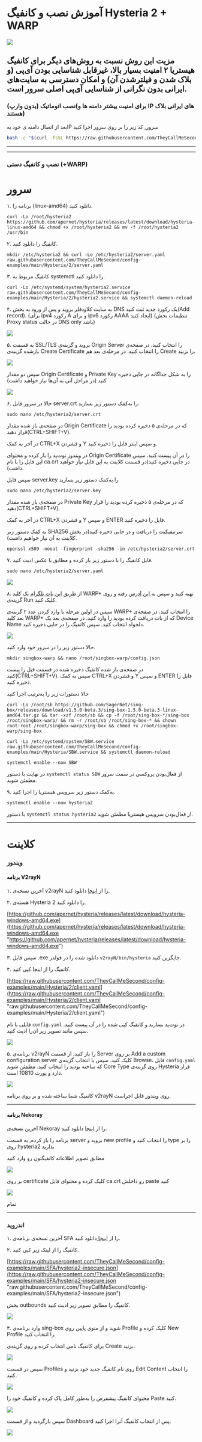 # آموزش نصب و کانفیگ Hysteria 2 + WARP
[![](https://hysteria.network/assets/banner_dark.svg)](https://hysteria.network/assets/banner_dark.svg)

مزیت این روش نسبت به روش‌های دیگر برای کانفیگ هیستریا ۲ امنیت بسیار بالا، غیرقابل شناسایی بودن آی‌پی (و بلاک شدن و فیلترشدن آن) و امکان دسترسی به سایت‌های ایرانی بدون نگرانی از شناسایی آی‌پی اصلی سرور است. 
------------
### نصب اتوماتیک (بدون وارپ)(برای امنیت بیشتر دامنه ها و IP های ایرانی بلاک هستند)

بعد از اتصال دامنه ی خود بهIP سرور, کد زیر را بر روی سرور اجرا کنید
```bash
bash -c "$(curl -fsSL https://raw.githubusercontent.com/TheyCallMeSecond/config-examples/main/HY2-installer.sh)"
```
------------
------------
### نصب و کانفیگ دستی (+WARP)
# سرور
۱. 	برنامه را (linux-amd64) دانلود کنید.
```
curl -Lo /root/hysteria2 https://github.com/apernet/hysteria/releases/latest/download/hysteria-linux-amd64 && chmod +x /root/hysteria2 && mv -f /root/hysteria2 /usr/bin
```
۲. 	کانفیگ را دانلود کنید.
```
mkdir /etc/hysteria2 && curl -Lo /etc/hysteria2/server.yaml raw.githubusercontent.com/TheyCallMeSecond/config-examples/main/Hysteria/2/server.yaml
```
۳. 	کانفیگ مربوط به systemctl را دانلود کنید.
```
curl -Lo /etc/systemd/system/hysteria2.service raw.githubusercontent.com/TheyCallMeSecond/config-examples/main/Hysteria/2/hysteria2.service && systemctl daemon-reload
```
۴. 	به سایت کلاودفلر بروید و پس از ورود به بخش DNS یک رکورد جدید ثبت کنید(Add record). 
(برای ipv4 رکورد A و برای ipv6 رکورد AAAA ایجاد کنید)
(تنظیمات بخش Proxy status در حالت DNS only باشد)
 
[![](https://raw.githubusercontent.com/TheyCallMeSecond/config-examples/main/img/1.png)](https://raw.githubusercontent.com/TheyCallMeSecond/config-examples/main/img/1.png)


۵. 	به قسمت SSL/TLS بروید و گزینه‌ی Origin Server را انتخاب کنید. در صفحه‌ی باز‌شده گزینه‌ی Create Certificate را انتخاب کنید. در مرحله‌ی بعد هم Create را بزنید. 

[![](https://raw.githubusercontent.com/TheyCallMeSecond/config-examples/main/img/2.png)](https://raw.githubusercontent.com/TheyCallMeSecond/config-examples/main/img/2.png)


سپس دو مقدار Origin Certificate و Private Key را به شکل جداگانه در جایی ذخیره کنید (در مراحل آتی به آن‌ها نیاز خواهید داشت)

[![](https://raw.githubusercontent.com/TheyCallMeSecond/config-examples/main/img/3.png)](https://raw.githubusercontent.com/TheyCallMeSecond/config-examples/main/img/3.png)

۶. 	حالا در سرور فایل server.crt را به‌کمک دستور زیر بسازید.
```
sudo nano /etc/hysteria2/server.crt
```
در صفحه‌ی باز شده مقدار Origin Certificate که در مرحله‌ی ۵ ذخیره کرده بودید را قرار دهید(CTRL+SHIFT+V).

در آخر به کمک CTRL+X و فشردن Y و سپس اینتر فایل را ذخیره کنید.

در ویندوز نوت‌پد را باز کرده و محتوای Origin Certificate را در آن پیست کنید. سپس این فایل را با نام ca.crt در جایی ذخیره کنید(در قسمت کلاینت به این فایل نیاز خواهید داشت).

سپس فایل server.key را به‌کمک دستور زیر بسازید
```
sudo nano /etc/hysteria2/server.key
```
در صفحه‌ی باز شده مقدار Private Key که در مرحله‌ی ۵ ذخیره کرده بودید را قرار دهید(CTRL+SHIFT+V).

در آخر به کمک CTRL+X و فشردن Y و سپس ENTER فایل را ذخیره کنید.

به کمک دستور زیر SHA256 سرتیفیکیت را دریافت و در جایی ذخیره کنید(در بخش کلاینت به آن نیاز خواهیم داشت).


```
openssl x509 -noout -fingerprint -sha256 -in /etc/hysteria2/server.crt

```
۷. 	فایل کانفیگ را با دستور زیر باز کرده و مطابق با عکس ادیت کنید.
```
sudo nano /etc/hysteria2/server.yaml

``` 

[![](https://raw.githubusercontent.com/TheyCallMeSecond/config-examples/main/img/4.png)](https://raw.githubusercontent.com/TheyCallMeSecond/config-examples/main/img/4.png)

۸.	از طریق [این بات تلگرام](https://t.me/generatewarpplusbot "این بات تلگرام") یک کلید WARP+ تهیه کنید  و سپس به[ این آدرس](https://replit.com/@TheyCallMeSecon/warpgo-sing-box-config-generator-english " این آدرس") رفته و روی گزینه‌ی Run کلیک کنید.

سپس در اولین مرحله با وارد کردن عدد ۲ گزینه‌ی WARP+ را انتخاب کنید.  در صفحه‌ی بعد کلید WARP+ که از بات دریافت کرده بودید را وارد کنید. در صفحه‌ی بعد یک Device Name دلخواه انتخاب کنید. 
سپس کانفیگ را در جایی ذخیره کنید.

[![](https://raw.githubusercontent.com/TheyCallMeSecond/config-examples/main/img/5.png)](https://raw.githubusercontent.com/TheyCallMeSecond/config-examples/main/img/5.png)

حالا دستور زیر را در سرور خود وارد کنید.
```
mkdir singbox-warp && nano /root/singbox-warp/config.json
```
در صفحه‌ی باز شده کانفیگ ذخیره شده در قسمت قبل را پیست کنید(CTRL+SHIFT+V). سپس به کمک CTRL+X و فشردن Y و سپس ENTER فایل را ذخیره کنید.

حالا دستورات زیر را به‌ترتیب اجرا کنید
```
curl -Lo /root/sb https://github.com/SagerNet/sing-box/releases/download/v1.5.0-beta.3/sing-box-1.5.0-beta.3-linux-amd64.tar.gz && tar -xzf /root/sb && cp -f /root/sing-box-*/sing-box /root/singbox-warp/ && rm -r /root/sb /root/sing-box-* && chown root:root /root/singbox-warp/sing-box && chmod +x /root/singbox-warp/sing-box
```

```
curl -Lo /etc/systemd/system/SBW.service raw.githubusercontent.com/TheyCallMeSecond/config-examples/main/Hysteria/SBW.service && systemctl daemon-reload
```

```
systemctl enable --now SBW

```
در نهایت با دستور `systemctl status SBW` از فعا‌ل‌بودن پروکسی در سمت سرور مطمئن شوید.

۹. به‌کمک دستور زیر سرویس هیستریا را اجرا کنید.
```
systemctl enable --now hysteria2
```
با دستور `systemctl status hysteria2` از فعال‌بودن سرویس هیستریا مطمئن شوید.

------------



# کلاینت

### ویندوز

#### برنامه V2rayN

۱. آخرین نسخه‌ی v2rayN را از [اینجا](https://github.com/2dust/v2rayN/releases "اینجا") دانلود کنید.

۲. هسته‌ی Hysteria 2 را دانلود کنید. 

[https://github.com/apernet/hysteria/releases/latest/download/hysteria-windows-amd64.exe](https://github.com/apernet/hysteria/releases/latest/download/hysteria-windows-amd64.exe "https://github.com/apernet/hysteria/releases/latest/download/hysteria-windows-amd64.exe")

۳. سپس فایل .exe دانلود شده را در فولدر `v2rayN/bin/hysteria` جایگزین کنید.

۴. کانفیگ را از اینجا کپی کنید.

[https://raw.githubusercontent.com/TheyCallMeSecond/config-examples/main/Hysteria/2/client.yaml](https://raw.githubusercontent.com/TheyCallMeSecond/config-examples/main/Hysteria/2/client.yaml "raw.githubusercontent.com/TheyCallMeSecond/config-examples/main/Hysteria/2/client.yaml")

فایلی با نام `config.yaml` در نوت‌پد بسازید و کانفیگ کپی شده را در آن پیست کنید. سپس مانند تصویر زیر ان‌را ادیت کنید.

[![](https://raw.githubusercontent.com/TheyCallMeSecond/config-examples/main/img/6.png)](https://raw.githubusercontent.com/TheyCallMeSecond/config-examples/main/img/6.png)

۵. برنامه‌ی v2rayN را باز کنید. از قسمت Server بر روی Add a custom configuration server کلیک کنید. سپس با انتخاب گزینه‌ی Browse، فایل `config.yaml` که ساخته بودید را انتخاب کنید. مطمئن شوید Core Type روی گزینه‌ی Hysteria قرار دارد و پورت 10810 است. 

[![](https://raw.githubusercontent.com/TheyCallMeSecond/config-examples/main/img/7.png)](https://raw.githubusercontent.com/TheyCallMeSecond/config-examples/main/img/7.png)

کانفیگ شما ساخته شده و بر روی برنامه v2rayN روی ویندوز قابل اجراست.

------------

#### برنامه Nekoray


آخرین نسخه‌ی Nekoray را از [اینجا](https://github.com/MatsuriDayo/nekoray/releases "اینجا") دانلود کنید.

برنامه را باز کرده, به قسمت server بروید و new profile را انتخاب کنید و type را بر روی hysteria2 بذارید

مطابق تصویر اطلاعاته کانفیگتون رو وارد کنید


[![](https://raw.githubusercontent.com/TheyCallMeSecond/config-examples/main/img/13.png)](https://raw.githubusercontent.com/TheyCallMeSecond/config-examples/main/img/13.png)


بر روی certificate کلیک کرده و محتوای فایل ca.crt رو داخلش paste کنید

[![](https://raw.githubusercontent.com/TheyCallMeSecond/config-examples/main/img/14.png)](https://raw.githubusercontent.com/TheyCallMeSecond/config-examples/main/img/14.png)

 تمام

------------



### اندروید

۱. آخرین نسخه‌ی برنامه‌ی SFA را از [اینجا ](https://github.com/SagerNet/sing-box/releases "اینجا ")دانلود کنید.

۲. کانفیگ را از لینک زیر کپی کنید.

[https://raw.githubusercontent.com/TheyCallMeSecond/config-examples/main/SFA/hysteria2-insecure.json](https://raw.githubusercontent.com/TheyCallMeSecond/config-examples/main/SFA/hysteria2-insecure.json "raw.githubusercontent.com/TheyCallMeSecond/config-examples/main/SFA/hysteria2-insecure.json")

بخش outbounds کانفیگ را مطابق تصویر زیر ادیت کنید.

[![](https://raw.githubusercontent.com/TheyCallMeSecond/config-examples/main/img/8.png)](https://raw.githubusercontent.com/TheyCallMeSecond/config-examples/main/img/8.png)
 
۳. وارد برنامه‌ی sing-box شوید و از منوی پایین روی Profile کلیک کرده و New Profile را انتخاب کنید. 

برای کانفیگ نامی انتخاب کرده و روی گزینه‌ی Create بزنید. 

[![](https://raw.githubusercontent.com/TheyCallMeSecond/config-examples/main/img/10.jpg)](https://raw.githubusercontent.com/TheyCallMeSecond/config-examples/main/img/10.jpg)

سپس در قسمت Profiles روی نام کانفیگ جدید خود بزنید و Edit Content را انتخاب کنید. 

[![](https://raw.githubusercontent.com/TheyCallMeSecond/config-examples/main/img/9.jpg)](https://raw.githubusercontent.com/TheyCallMeSecond/config-examples/main/img/9.jpg)

محتوای کانفیگ پیشفرض را به‌طور کامل پاک کرده و کانفیگ خود را Paste کنید.


[![](https://raw.githubusercontent.com/TheyCallMeSecond/config-examples/main/img/11.jpg)](https://raw.githubusercontent.com/TheyCallMeSecond/config-examples/main/img/11.jpg)

 سپس بازگردید و از قسمت Dashboard پس از انتخاب کانفیگ آنرا اجرا کنید. 

[![](https://raw.githubusercontent.com/TheyCallMeSecond/config-examples/main/img/12.jpg)](https://raw.githubusercontent.com/TheyCallMeSecond/config-examples/main/img/12.jpg)

